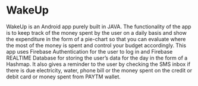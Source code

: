 # WakeUp
WakeUp is an Android app purely built in JAVA. 
The functionality of the app is to keep track of the money spent by the user on a daily basis and show the expenditure in the form of a pie-chart so that you can evaluate where the most of the money is spent and control your budget accordingly.
This app uses Firebase Authentication for the user to log in and Firebase REALTIME Database for storing the user’s data for the day in the form of a Hashmap. 
It also gives a reminder to the user by checking the SMS inbox if there is due electricity, water, phone bill or the money spent on the credit or debit card or money spent from PAYTM wallet. 

